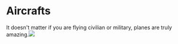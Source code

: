 <!DOCTYPE html>


<html>
  <body>
    <h1> Aircrafts </h1>
        <p> It doesn't matter if you are flying civilian or military, planes are truly amazing.<img src="G550_Jet.jpg"  alt"Trulli" width"500" height"333">
  </body
</html>
